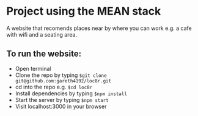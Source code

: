 # Project using the MEAN stack
A website that recomends places near by where you can work e.g. a cafe with wifi and a seating area.

## To run the website: 
* Open terminal
* Clone the repo by typing `$git clone git@github.com:gareth4192/loc8r.git`
* cd into the repo e.g. `$cd loc8r` 
* Install dependencies by typing `$npm install`
* Start the server by typing `$npm start`
* Visit localhost:3000 in your browser
